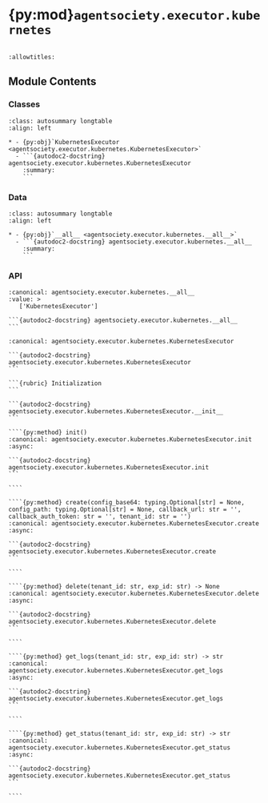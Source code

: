 # {py:mod}`agentsociety.executor.kubernetes`

```{py:module} agentsociety.executor.kubernetes
```

```{autodoc2-docstring} agentsociety.executor.kubernetes
:allowtitles:
```

## Module Contents

### Classes

````{list-table}
:class: autosummary longtable
:align: left

* - {py:obj}`KubernetesExecutor <agentsociety.executor.kubernetes.KubernetesExecutor>`
  - ```{autodoc2-docstring} agentsociety.executor.kubernetes.KubernetesExecutor
    :summary:
    ```
````

### Data

````{list-table}
:class: autosummary longtable
:align: left

* - {py:obj}`__all__ <agentsociety.executor.kubernetes.__all__>`
  - ```{autodoc2-docstring} agentsociety.executor.kubernetes.__all__
    :summary:
    ```
````

### API

````{py:data} __all__
:canonical: agentsociety.executor.kubernetes.__all__
:value: >
   ['KubernetesExecutor']

```{autodoc2-docstring} agentsociety.executor.kubernetes.__all__
```

````

`````{py:class} KubernetesExecutor(kube_config_search_paths: list[str])
:canonical: agentsociety.executor.kubernetes.KubernetesExecutor

```{autodoc2-docstring} agentsociety.executor.kubernetes.KubernetesExecutor
```

```{rubric} Initialization
```

```{autodoc2-docstring} agentsociety.executor.kubernetes.KubernetesExecutor.__init__
```

````{py:method} init()
:canonical: agentsociety.executor.kubernetes.KubernetesExecutor.init
:async:

```{autodoc2-docstring} agentsociety.executor.kubernetes.KubernetesExecutor.init
```

````

````{py:method} create(config_base64: typing.Optional[str] = None, config_path: typing.Optional[str] = None, callback_url: str = '', callback_auth_token: str = '', tenant_id: str = '')
:canonical: agentsociety.executor.kubernetes.KubernetesExecutor.create
:async:

```{autodoc2-docstring} agentsociety.executor.kubernetes.KubernetesExecutor.create
```

````

````{py:method} delete(tenant_id: str, exp_id: str) -> None
:canonical: agentsociety.executor.kubernetes.KubernetesExecutor.delete
:async:

```{autodoc2-docstring} agentsociety.executor.kubernetes.KubernetesExecutor.delete
```

````

````{py:method} get_logs(tenant_id: str, exp_id: str) -> str
:canonical: agentsociety.executor.kubernetes.KubernetesExecutor.get_logs
:async:

```{autodoc2-docstring} agentsociety.executor.kubernetes.KubernetesExecutor.get_logs
```

````

````{py:method} get_status(tenant_id: str, exp_id: str) -> str
:canonical: agentsociety.executor.kubernetes.KubernetesExecutor.get_status
:async:

```{autodoc2-docstring} agentsociety.executor.kubernetes.KubernetesExecutor.get_status
```

````

`````
